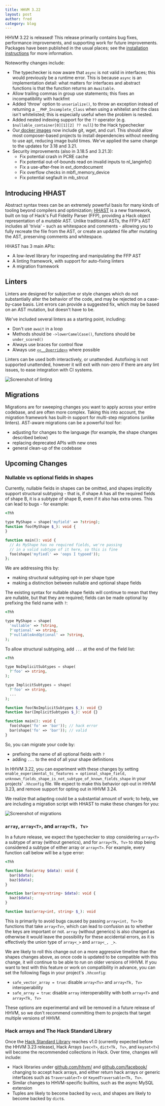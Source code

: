 ```yaml
---
title: HHVM 3.22
layout: post
author: fred
category: blog
---
```


HHVM 3.22 is released! This release primarily contains bug fixes, performance improvements, and supporting work for future improvements. Packages have been published in the usual places; see the [installation instructions](https://docs.hhvm.com/hhvm/installation/introduction) for more information.

<!--truncate-->

Noteworthy changes include:

* The typechecker is now aware that `async` is not valid in interfaces; this would previously be a runtime error. This is because `async` is an implementation detail: what matters for interfaces and abstract functions is that the function returns an `Awaitable`.
* Allow trailing commas in group use statements; this fixes an incompatibility with hackfmt
* Added 'throw' option to `unserialize()`, to throw an exception instead of returning a `__PHP_Incomplete_Class` when using a whitelist and the class isn't whitelisted; this is especially useful when the problem is nested.
* Added nested indexing support for the `??` operator (e.g. `$nullable_container[0][1][2] ?? null`) to the Hack typechecker
* Our[ docker images](https://hub.docker.com/r/hhvm/) now include git, wget, and curl. This should allow most composer-based projects to install dependencies without needing to use apt, reducing image build times. We've applied the same change to the updates for 3.18 and 3.21.
* Security improvements (also in 3.18.5 and 3.21.3):
    * Fix potential crash in PCRE cache
    * Fix potential out-of-bounds read on invalid inputs to nl_langinfo()
    * Fix a use-after-free in ext_domdocument
    * Fix overflow checks in mbfl_memory_device
    * Fix potential segfault in mb_strcut

## Introducing HHAST

Abstract syntax trees can be an extremely powerful basis for many kinds of tooling beyond compilers and optimization; [HHAST](https://github.com/hhvm/hhast/) is a new framework, built on top of Hack's Full Fidelity Parser (FFP), providing a Hack object representation of a *mutable* AST. Unlike traditional ASTs, the FFP's AST includes all 'trivia' - such as whitespace and comments - allowing you to fully recreate the file from the AST, or create an updated file after mutating the AST, preserving comments and whitespace.

HHAST has 3 main APIs:

* A low-level library for inspecting and manipulating the FFP AST
* A linting framework, with support for auto-fixing linters
* A migration framework

## Linters

Linters are designed for subjective or style changes which do not substantially alter the behavior of the code, and may be rejected on a case-by-case basis. Lint errors can provide a suggested fix, which may be based on an AST mutation, but doesn't have to be.

We've included several linters as a starting point, including:

* Don't use `await` in a loop
* Methods should be `->lowerCamelCase()`, functions should be `under_scored()`
* Always use braces for control flow
* Always use [`<<__Override>>`](https://docs.hhvm.com/hack/attributes/special#__override) where possible

Linters can be used both interactively, or unattended. Autofixing is not supported unattended, however it will exit with non-zero if there are any lint issues, to ease integration with CI systems.

![Screenshot of linting](/static/images/posts/hhvm-3.22/hhast-linters.png)

## Migrations

Migrations are for sweeping changes you want to apply across your entire codebase, and are often more complex. Taking this into account, the migration framework has built-in support for multi-step migrations (unlike linters). AST-aware migrations can be a powerful tool for:

* adjusting for changes to the language (for example, the shape changes described below)
* replacing deprecated APIs with new ones
* general clean-up of the codebase

## Upcoming Changes

### Nullable vs optional fields in shapes

Currently, nullable fields in shapes can be omitted, and shapes implicitly support structural subtyping - that is, if shape A has all the required fields of shape B, it is a subtype of shape B, even if it also has extra ones. This can lead to bugs - for example:

```php
<?hh

type MyShape = shape('myfield' => ?string);
function foo(MyShape $_): void {
}

function main(): void {
  // As MyShape has no required fields, we're passing
  // in a valid subtype of it here, so this is fine
  foo(shape('myfiedl' => 'oops I typoed'));
};
```


We are addressing this by:

* making structural subtyping opt-in per shape type
* making a distinction between nullable and optional shape fields

The existing syntax for nullable shape fields will continue to mean that they are nullable, but that they are required; fields can be made optional by prefixing the field name with `?`:

```php
<?hh

type MyShape = shape(
  'nullable' => ?string,
  ?'optional' => string,
  ?'nullableAndOptional' => ?string,
);
```

To allow structural subtyping, add `...` at the end of the field list:

```php
<?hh

type NoImplicitSubtypes = shape(
  ?'foo' => string,
);

type ImplicitSubtypes = shape(
  ?'foo' => string,
  ...
);

function foo(NoImplicitSubtypes $_): void {}
function bar(ImplicitSubtypes $_): void {}

function main(): void {
  foo(shape('fo' => 'bar')); // hack error
  bar(shape('fo' => 'bar')); // valid
}
```


So, you can migrate your code by:

* prefixing the name of all optional fields with `?`
* adding `...` to the end of all your shape definitions

In HHVM 3.22, you can experiment with these changes by setting `enable_experimental_tc_features = optional_shape_field, unknown_fields_shape_is_not_subtype_of_known_fields_shape` in your projects' `.hhconfig` file. We expect to make this behavior opt-out in HHVM 3.23, and remove support for opting out in HHVM 3.24.

We realize that adapting could be a substantial amount of work; to help, we are including a migration script with HHAST to make these changes for you:

![Screenshot of migrations](/static/images/posts/hhvm-3.22/hhast-migrations.png)

### `array`, `array<T>`, and `array<Tk, Tv>`

In a future release, we expect the typechecker to stop considering `array<T>` a subtype of array (without generics), and for `array<Tk, Tv>` to stop being considered a subtype of either array or `array<T>`. For example, every function call below will be a type error:

```php
<?hh

function foo(array $data): void {
  bar($data);
  baz($data);
}

function bar(array<string> $data): void {
  baz($data);
}

function baz(array<int, string> $_): void 
```

This is primarily to avoid bugs caused by passing `array<int, Tv>` to functions that take `array<Tv>`, which can lead to confusion as to whether the keys are important or not. `array` (without generics) is also changed as otherwise it would leave the possibility for these accidental errors, as it is effectively the union type of `array<_>` and `array<_, _>`.

We are likely to roll this change out on a more aggressive timeline than the shapes changes above, as once code is updated to be compatible with this change, it will continue to be able to run on older versions of HHVM. If you want to test with this feature or work on compatibility in advance, you can set the following flags in your project's `.hhconfig`:

* `safe_vector_array = true`: disable `array<Tv>` and `array<Tk, Tv>` interoperability
* `safe_array = true`: disable `array` interoperability with both `array<T>` and `array<Tk, Tv>`

These options are experimental and will be removed in a future release of HHVM, so we don't recommend committing them to projects that target multiple versions of HHVM.

### Hack arrays and The Hack Standard Library

Once the [Hack Standard Library](https://github.com/hhvm/hsl) reaches v1.0 (currently expected before the HHVM 3.23 release), Hack Arrays (`vec<T>`, `dict<Tk, Tv>`, and `keyset<T>`) will become the recommended collections in Hack. Over time, changes will include:

* Hack libraries under [github.com/hhvm/](http://github.com/hhvm/) and [github.com/facebook/](http://github.com/facebook/) changing to accept hack arrays, and either return hack arrays or generic interfaces such as `Traversable<T>` or `KeyedTraversable<Tk, Tv>`.
* Similar changes to HHVM-specific builtins, such as the async MySQL extension
* Tuples are likely to become backed by `vec`s, and shapes are likely to become backed by `dict`s.
